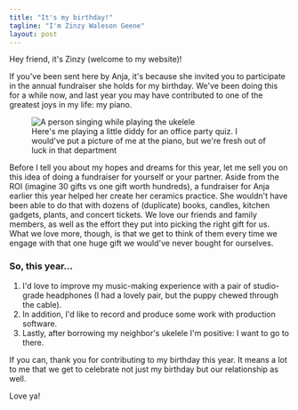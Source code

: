 ```yaml
---
title: "It's my birthday!"
tagline: "I'm Zinzy Waleson Geene"
layout: post
---
```

Hey friend, it's Zinzy (welcome to my website)!

If you've been sent here by Anja, it's because she invited you to participate in the annual fundraiser she holds for my birthday. We've been doing this for a while now, and last year you may have contributed to one of the greatest joys in my life: my piano.

<figure>
  <img src="https://res.cloudinary.com/dbi2zounq/image/upload/v1701191539/me/zinzy-singing_vhumzp.png" alt="A person singing while playing the ukelele" />
  <figcaption>Here's me playing a little diddy for an office party quiz. I would've put a picture of me at the piano, but we're fresh out of luck in that department</figcaption>
</figure>


Before I tell you about my hopes and dreams for this year, let me sell you on this idea of doing a fundraiser for yourself or your partner. Aside from the ROI (imagine 30 gifts vs one gift worth hundreds), a fundraiser for Anja earlier this year helped her create her ceramics practice. She wouldn't have been able to do that with dozens of (duplicate) books, candles, kitchen gadgets, plants, and concert tickets. We love our friends and family members, as well as the effort they put into picking the right gift for us. What we love more, though, is that we get to think of them every time we engage with that one huge gift we would've never bought for ourselves.

### So, this year...

1. I'd love to improve my music-making experience with a pair of studio-grade headphones (I had a lovely pair, but the puppy chewed through the cable).
2. In addition, I'd like to record and produce some work with production software.
3. Lastly, after borrowing my neighbor's ukelele I'm positive: I want to go to there.

If you can, thank you for contributing to my birthday this year. It means a lot to me that we get to celebrate not just my birthday but our relationship as well.

Love ya!